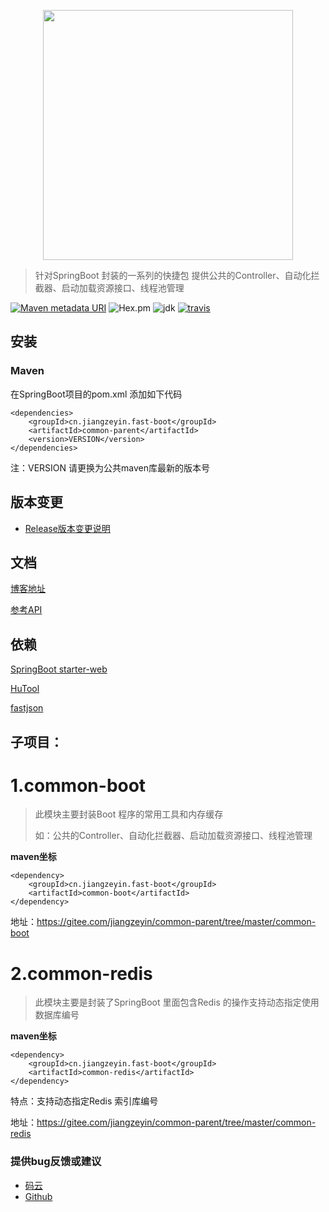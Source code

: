 <p align="center">
	<img src="https://images.gitee.com/uploads/images/2018/0814/182554_be855ac3_804942.png" width="400">
</p>

> 针对SpringBoot 封装的一系列的快捷包 提供公共的Controller、自动化拦截器、启动加载资源接口、线程池管理

[![Maven metadata URI](https://img.shields.io/maven-metadata/v/http/central.maven.org/maven2/cn/jiangzeyin/fast-boot/common-parent/maven-metadata.xml.svg)](https://mvnrepository.com/artifact/cn.jiangzeyin.fast-boot/common-parent)
![Hex.pm](https://img.shields.io/hexpm/l/plug.svg)
![jdk](https://img.shields.io/badge/JDK-1.8+-green.svg)
[![travis](https://travis-ci.org/jiangzeyin/Fast-boot.svg?branch=master)](https://travis-ci.org/jiangzeyin/Fast-boot)

## 安装

### Maven
在SpringBoot项目的pom.xml 添加如下代码

    <dependencies>
        <groupId>cn.jiangzeyin.fast-boot</groupId>
        <artifactId>common-parent</artifactId>
        <version>VERSION</version>
    </dependencies>

注：VERSION 请更换为公共maven库最新的版本号

## 版本变更

- [Release版本变更说明](https://gitee.com/jiangzeyin/common-parent/blob/master/CHANGELOG.md)

## 文档

[博客地址](http://blog.csdn.net/jiangzeyin_/article/details/78709043)

[参考API](https://apidoc.gitee.com/jiangzeyin/common-parent/)

## 依赖
[SpringBoot starter-web](https://docs.spring.io/spring-boot/docs/current-SNAPSHOT/reference/htmlsingle/#spring-boot-starter-web)

[HuTool](https://gitee.com/loolly/hutool/)

[fastjson](https://github.com/alibaba/fastjson)

## 子项目：

# 1.common-boot

> 此模块主要封装Boot 程序的常用工具和内存缓存
>
>如：公共的Controller、自动化拦截器、启动加载资源接口、线程池管理

**maven坐标**

    <dependency>
        <groupId>cn.jiangzeyin.fast-boot</groupId>
        <artifactId>common-boot</artifactId>
    </dependency>


地址：https://gitee.com/jiangzeyin/common-parent/tree/master/common-boot

# 2.common-redis

> 此模块主要是封装了SpringBoot 里面包含Redis 的操作支持动态指定使用数据库编号


**maven坐标**

    <dependency>
        <groupId>cn.jiangzeyin.fast-boot</groupId>
        <artifactId>common-redis</artifactId>
    </dependency>

特点：支持动态指定Redis 索引库编号

地址：https://gitee.com/jiangzeyin/common-parent/tree/master/common-redis


### 提供bug反馈或建议

- [码云](https://gitee.com/jiangzeyin/common-parent/issues)
- [Github](https://github.com/jiangzeyin/Fast-boot/issues)
